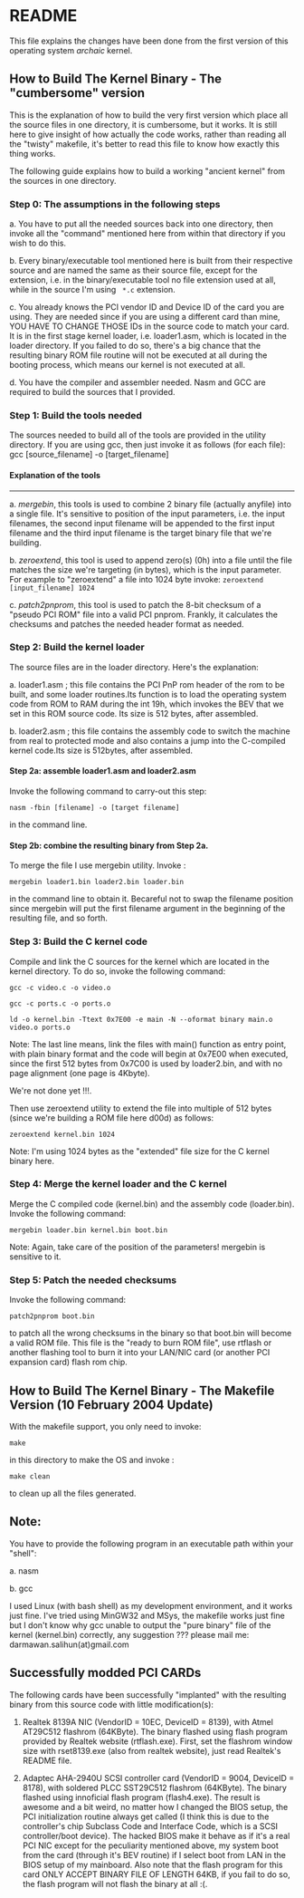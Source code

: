 # README

This file explains the changes have been done from the first version of this
operating system _archaic_ kernel.

##	How to Build The Kernel Binary - The "cumbersome" version
	
This is the explanation of how to build the very first version which place all 
the source files in one directory, it is cumbersome, but it works. It is still here to 
give insight of how actually the code works, rather than reading all the "twisty" 
makefile, it's better to read this file to know how exactly this thing works.

The following guide explains how to build a working "ancient kernel" 
from the sources in one directory.

### Step 0: The assumptions in the following steps

a. You have to put all the needed sources back into one directory, then invoke all 
the "command" mentioned here from within that directory if you wish to do this.

b. Every binary/executable tool mentioned here is built from their respective 
source and are named the same as their source file, except for the extension, i.e. 
in the binary/executable tool no file extension used at all, while in the source I'm
using ``` *.c``` extension. 

c. You already knows the PCI vendor ID and Device ID of the card you are using. They are
needed since if you are using a different card than mine, YOU HAVE TO CHANGE THOSE IDs
in the source code to match your card. It is in the first stage kernel loader, i.e. 
loader1.asm, which is located in the loader directory. If you failed to do so, there's 
a big chance that the resulting binary ROM file routine will not be executed at all 
during the booting process, which means our kernel is not executed at all.

d. You have the compiler and assembler needed. Nasm and GCC are required to build the
sources that I provided.

### Step 1: Build the tools needed
 	
The sources needed to build all of the tools are provided in the utility directory.
If you are using gcc, then just invoke it as follows (for each file):
gcc [source_filename] -o [target_filename]

#### Explanation of the tools
------------------------

a. _mergebin_, this tools is used to combine 2 binary file (actually anyfile) into a 
   single file. It's sensitive to position of the input parameters, i.e. the input filenames, the second input filename will be appended to the first input filename and the third 
input filename
	is the target binary file that we're building.

b. _zeroextend_, this tool is used to append zero(s) (0h) into a file until the file matches the 
	size we're targeting (in bytes), which is the input parameter. For example to "zeroextend" 
	a file into 1024 byte invoke: ```zeroextend [input_filename] 1024```

c. _patch2pnprom_, this tool is used to patch the 8-bit checksum of a "pseudo PCI ROM" file into a
	valid PCI pnprom. Frankly, it calculates the checksums and patches the needed header 
	format as needed.


### Step 2: Build the kernel loader

The source files are in the loader directory. Here's the explanation:

a. loader1.asm ; this file contains the PCI PnP rom header of the rom to be built, and some loader 
				routines.Its function is to load the operating system code from ROM to RAM during 
				the int 19h, which invokes the BEV that we set in this ROM source code. Its size 
				is 512 bytes, after assembled.

b. loader2.asm ; this file contains the assembly code to switch the machine from real to protected 
		mode and also contains a jump into the C-compiled kernel code.Its size is 512bytes,
		after assembled.

#### Step 2a: assemble loader1.asm and loader2.asm 
Invoke the following command to carry-out this step:
	
```nasm -fbin [filename] -o [target filename] ```

in the command line. 

#### Step 2b: combine the resulting binary from Step 2a.
To merge the file I use mergebin utility. Invoke : 
	
``` mergebin loader1.bin loader2.bin loader.bin ```

in the command line to obtain it. Becareful not to swap the filename position 
since mergebin will put the first filename argument in the beginning of the 
resulting file, and so forth.


### Step 3: Build the C kernel code

Compile and link the C sources for the kernel which are located in the kernel directory.
To do so, invoke the following command:

```gcc -c video.c -o video.o```

```gcc -c ports.c -o ports.o```

```ld -o kernel.bin -Ttext 0x7E00 -e main -N --oformat binary main.o video.o ports.o```

Note: The last line means, link the files with main() function as entry point, with plain binary 
format and the code will begin at 0x7E00 when executed, since the first 512 bytes from 0x7C00 is 
used by loader2.bin, and with no page alignment (one page is 4Kbyte).

We're not done yet !!!. 

Then use zeroextend utility to extend the file into multiple of 512 bytes 
(since we're building a ROM file here d00d) as follows:

	zeroextend kernel.bin 1024

Note: I'm using 1024 bytes as the "extended" file size for the C kernel binary here.


### Step 4: Merge the kernel loader and the C kernel

Merge the C compiled code (kernel.bin) and the assembly code (loader.bin). Invoke 
the following command:

	mergebin loader.bin kernel.bin boot.bin

Note: Again, take care of the position of the parameters! mergebin is sensitive to it.


### Step 5: Patch the needed checksums

Invoke the following command:

	patch2pnprom boot.bin

to patch all the wrong checksums in the binary so that boot.bin will become a valid ROM file. 
This file is the "ready to burn ROM file", use rtflash or another flashing tool to burn it into 
your LAN/NIC card (or another PCI expansion card) flash rom chip.



## How to Build The Kernel Binary - The Makefile Version (10 February 2004 Update)

With the makefile support, you only need to invoke:	

```make ```

in this directory to make the OS and invoke : 

```make clean```

to clean up all the files generated.

Note:
-----
You have to provide the following program in an executable path within your "shell":

a. nasm 

b. gcc

I used Linux (with bash shell) as my development environment, and it works just fine.
I've tried using MinGW32 and MSys, the makefile works just fine but I don't know why 
gcc unable to output the "pure binary" file of the kernel (kernel.bin) correctly, 
any suggestion ??? 
please mail me: darmawan.salihun(at)gmail.com


## Successfully modded PCI CARDs															

The following cards have been successfully "implanted" with the resulting binary from this
source code with little modification(s):

1. Realtek 8139A NIC (VendorID = 10EC, DeviceID = 8139), with Atmel AT29C512 flashrom (64KByte). 
The binary flashed using flash program provided by Realtek website (rtflash.exe). First, set the 
flashrom window size with rset8139.exe (also from realtek website), just read Realtek's README 
file.

2. Adaptec AHA-2940U SCSI controller card (VendorID = 9004, DeviceID = 8178), with soldered 
PLCC SST29C512 flashrom (64KByte). The binary flashed using innoficial flash program (flash4.exe).
The result is awesome and a bit weird, no matter how I changed the BIOS setup, the PCI 
initialization routine always get called (I think this is due to the controller's chip 
Subclass Code and Interface Code, which is a SCSI controller/boot device). The hacked BIOS
make it behave as if it's a real PCI NIC except for the peculiarity mentioned above, my system 
boot from the card (through it's BEV routine) if I select boot from LAN in the BIOS setup of 
my mainboard. Also note that the flash program for this card ONLY ACCEPT BINARY FILE OF LENGTH 
64KB, if you fail to do so, the flash program will not flash the binary at all :(.

